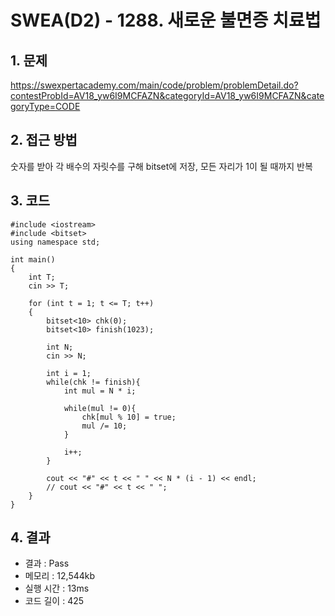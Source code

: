 # SWEA(D2) - 1288. 새로운 불면증 치료법

## 1. 문제  
https://swexpertacademy.com/main/code/problem/problemDetail.do?contestProbId=AV18_yw6I9MCFAZN&categoryId=AV18_yw6I9MCFAZN&categoryType=CODE
## 2. 접근 방법  
숫자를 받아 각 배수의 자릿수를 구해 bitset에 저장, 모든 자리가 1이 될 때까지 반복
## 3. 코드  
```
#include <iostream>
#include <bitset>
using namespace std;

int main()
{
	int T;
	cin >> T;

	for (int t = 1; t <= T; t++)
	{
		bitset<10> chk(0);
		bitset<10> finish(1023);

		int N;
		cin >> N;

		int i = 1;
		while(chk != finish){
			int mul = N * i;

			while(mul != 0){
				chk[mul % 10] = true;
				mul /= 10;
			}

			i++;
		}

		cout << "#" << t << " " << N * (i - 1) << endl;
        // cout << "#" << t << " ";
	}
}
```
## 4. 결과
- 결과 : Pass 
- 메모리 : 12,544kb
- 실행 시간 : 13ms
- 코드 길이 : 425